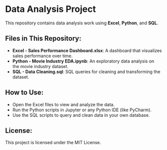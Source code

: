# Data Analysis Project

This repository contains data analysis work using **Excel**, **Python**, and **SQL**.

## Files in This Repository:
- **Excel - Sales Performance Dashboard.xlsx**: A dashboard that visualizes sales performance over time.
- **Python - Movie Industry EDA.ipynb**: An exploratory data analysis on the movie industry dataset.
- **SQL - Data Cleaning.sql**: SQL queries for cleaning and transforming the dataset.

## How to Use:
- Open the Excel files to view and analyze the data.
- Run the Python scripts in Jupyter or any Python IDE (like PyCharm).
- Use the SQL scripts to query and clean data in your own database.

## License:
This project is licensed under the MIT License.
